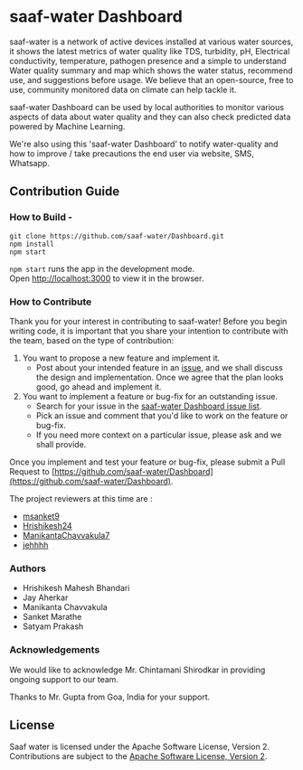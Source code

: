 # saaf-water Dashboard

saaf-water is a network of active devices installed at various water sources, it shows the latest metrics of water quality like TDS, turbidity, pH, Electrical conductivity, temperature, pathogen presence and a simple to understand Water quality summary and map which shows the water status, recommend use, and suggestions before usage. We believe that an open-source, free to use, community monitored data on climate can help tackle it.

saaf-water Dashboard can be used by local authorities to monitor various aspects of data about water quality and they can also check predicted data powered by Machine Learning.

We're also using this 'saaf-water Dashboard' to notify water-quality and how to improve / take precautions the end user via website, SMS, Whatsapp.

## Contribution Guide
### How to Build - 

```
git clone https://github.com/saaf-water/Dashboard.git
npm install
npm start
```

`npm start` runs the app in the development mode.  
Open [http://localhost:3000](http://localhost:3000/) to view it in the browser.

### How to Contribute

Thank you for your interest in contributing to saaf-water! Before you begin writing code, it is important that you share your intention to contribute with the team, based on the type of contribution:

1.  You want to propose a new feature and implement it.
    -   Post about your intended feature in an [issue](https://github.com/saaf-water/Dashboard/issues), and we shall discuss the design and implementation. Once we agree that the plan looks good, go ahead and implement it.
2.  You want to implement a feature or bug-fix for an outstanding issue.
    -   Search for your issue in the [saaf-water Dashboard issue list](https://github.com/saaf-water/Dashboard/issues).
    -   Pick an issue and comment that you'd like to work on the feature or bug-fix.
    -   If you need more context on a particular issue, please ask and we shall provide.

Once you implement and test your feature or bug-fix, please submit a Pull Request to [https://github.com/saaf-water/Dashboard](https://github.com/saaf-water/Dashboard).

The project reviewers at this time are :
- [msanket9](https://github.com/msanket9)
- [Hrishikesh24](https://github.com/Hrishikesh24)
- [ManikantaChavvakula7](https://github.com/ManikantaChavvakula7)
- [jehhhh](https://github.com/jehhhh) 

### Authors

- Hrishikesh Mahesh Bhandari
- Jay Aherkar
- Manikanta Chavvakula
- Sanket Marathe
- Satyam Prakash

### Acknowledgements

We would like to acknowledge Mr. Chintamani Shirodkar in providing ongoing support to our team.

Thanks to Mr. Gupta from Goa, India for your support.



## License

Saaf water is licensed under the Apache Software License, Version 2.
Contributions are subject to the [Apache Software License, Version 2](http://www.apache.org/licenses/LICENSE-2.0.txt).
